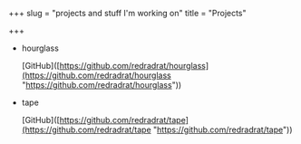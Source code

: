 +++
slug = "projects and stuff I'm working on"
title = "Projects"

+++
* hourglass

  \[GitHub\]([https://github.com/redradrat/hourglass](https://github.com/redradrat/hourglass "https://github.com/redradrat/hourglass"))
* tape

  \[GitHub\]([https://github.com/redradrat/tape](https://github.com/redradrat/tape "https://github.com/redradrat/tape"))